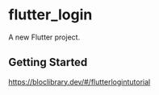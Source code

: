 # flutter_login

A new Flutter project.

## Getting Started

https://bloclibrary.dev/#/flutterlogintutorial
